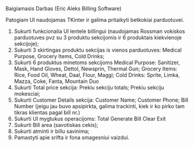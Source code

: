 Baigiamasis Darbas (Eric Aleks Billing Software)

Patogiam UI naudojamas TKinter ir galima pritaikyti betkokiai parduotuvei.

1. Sukurti funkcionalia UI lentele billingui (naudojamas Rossman vokiskos parduotuves pvz su 3 produktu sekcijomis ir 6 produktais kiekvienoje sekcijoje);
2. Sukurti 3 skirtingas produktu sekcijas is vienos parduotuves: Medical Purpose, Grocery Items, Cold Drinks;
3. Sukurti 6 produktus minetoms sekcijoms
  Medical Purpose: Sanitizer, Mask, Hand Gloves, Dettol, Newsprin, Thermal Gun;
  Grocery Items: Rice, Food Oil, Wheat, Daal, Flour, Maggi;
  Cold Drinks: Sprite, Limka, Mazza, Coke, Fanta, Mountain Duo
4. Sukurti Total price sekcija:
  Prekiu sekciju totals;
  Prekiu sekciju mokesciai;
5. Sukurti Customer Details sekcija:
   Customer Name;
   Customer Phone;
   Bill Number (jeigu jau buvo apsipirkta, galima trackinti, kiek ir ko pirko tam tikras klientas pagal bill nr.)
6. Sukurti UI mygtukus operacijoms:
   Total
   Generate Bill
   Clear
   Exit
7. Sukurti Bill area (savotiskas cekis);
8. Sukurti atminti ir billu savinima;
9. Pamastyti apie srifta ir fona smagesniui vaizdui.
